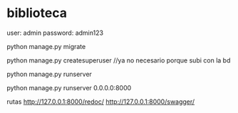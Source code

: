 # biblioteca

user: admin
password: admin123

python manage.py migrate

python manage.py createsuperuser //ya no necesario porque subi con la bd

python manage.py runserver

python manage.py runserver 0.0.0.0:8000

rutas 
http://127.0.0.1:8000/redoc/
http://127.0.0.1:8000/swagger/
